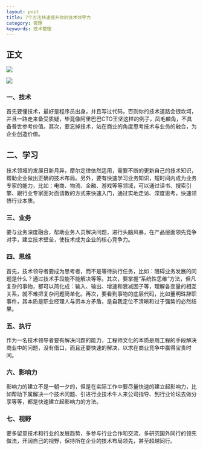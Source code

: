```yaml
---
layout: post
title: 7个方法快速提升你的技术领导力
category: 管理
keywords: 技术管理
---
```


## 正文
![](tech_manangement_measure_table.jpg)




![](tech_manangement_self_improvement.jpg)
### 一、技术

首先要懂技术，最好是程序员出身，并且写过代码，否则你的技术道路会很坎坷，并且一路走来备受质疑，毕竟像阿里巴巴CTO王坚这样的例子，凤毛麟角，不具备普世参考价值。其次，要忘掉技术，站在商业的角度思考技术与业务的融合，为企业创造价值。

## 二、学习

技术领域的发展日新月异，摩尔定律依然适用，需要不断的更新自己的技术知识，帮助企业做出正确的技术布局。另外，要有快速学习业务知识，短时间内成为业务专家的能力，比如：电商、物流、金融、游戏等等领域，可以通过读书、搜索引擎、跟行业专家面对面请教的方式来快速入门，通过实地走访、深度思考，快速领悟行业本质。

### 三、业务

要与业务深度融合，帮助业务人员解决问题，进行头脑风暴，在产品层面领先竞争对手，建立技术壁垒，使技术成为企业的核心竞争力。

### 四、思维

首先，技术领导者要成为思考者，而不是等待执行任务，比如：阻碍业务发展的问题是什么？通过技术手段能不能解决等等。其次，要掌握“系统性思维”方法，但凡复杂的事物，都可以简化成：输入、输出、增速和衰减因子等，理解各变量的相互关系，就不难把复杂问题简单化。再次，要看到事物的底层代码，比如董明珠辞职事件，其本质是职业经理人与资本方矛盾，是自我定位不清晰和过于强势的必然结果。

### 五、执行

作为一名技术领导者要有解决问题的能力，工程师文化的本质是用工程的手段解决商业中的问题，没有借口，而且还要快速的解决，以求在商业竞争中赢得宝贵时间。

### 六、影响力

影响力的建立不是一朝一夕的，但是在实际工作中要尽量快速的建立起影响力，比如帮助下属解决一个技术问题、引进行业技术牛人来公司指导、到行业论坛去做分享等等，都是快速建立起影响力的方法。

### 七、视野

要多留意技术和行业的发展趋势，多参与行业合作和交流，多研究国外同行的领先做法，开阔自己的视野，保持所在企业的技术布局领先，甚至超越同行。
